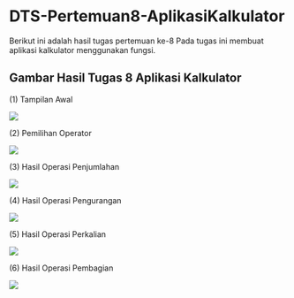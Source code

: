 # DTS-Pertemuan8-AplikasiKalkulator

Berikut ini adalah hasil tugas pertemuan ke-8  Pada tugas ini membuat aplikasi kalkulator menggunakan fungsi.
<p><h2>Gambar Hasil Tugas 8 Aplikasi Kalkulator</h2></p>
<p>(1) Tampilan Awal</p>
<img src="/Hasil/1. Tampilan 1.PNG"></img>
<p>(2) Pemilihan Operator</p>
<img src="/Hasil/2. Pemilihan 4.jpeg"></img>
<p>(3) Hasil Operasi Penjumlahan</p>
<img src="/Hasil/3. Hasil operasi 5.PNG"></img>
<p>(4) Hasil Operasi Pengurangan</p>
<img src="/Hasil/4. Hasil operasi 6.PNG"></img>
<p>(5) Hasil Operasi Perkalian</p>
<img src="/Hasil/5. Hasil operasi 7.PNG"></img>
<p>(6) Hasil Operasi Pembagian</p>
<img src="/Hasil/6. Hasil operasi 8.PNG"></img>
